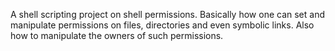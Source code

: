 A shell scripting project on shell permissions. Basically how one can set and manipulate permissions on files, directories and even symbolic links. Also how to manipulate the owners of such permissions.
